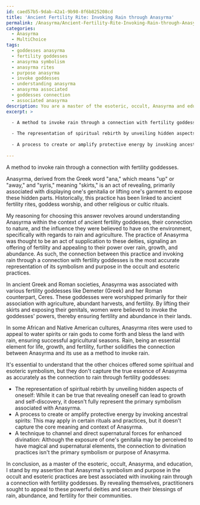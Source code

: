 ```yaml
---
id: caed57b5-9dab-42a1-9b98-8f6b825208cd
title: 'Ancient Fertility Rite: Invoking Rain through Anasyrma'
permalink: /Anasyrma/Ancient-Fertility-Rite-Invoking-Rain-through-Anasyrma/
categories:
  - Anasyrma
  - MultiChoice
tags:
  - goddesses anasyrma
  - fertility goddesses
  - anasyrma symbolism
  - anasyrma rites
  - purpose anasyrma
  - invoke goddesses
  - understanding anasyrma
  - anasyrma associated
  - goddesses connection
  - associated anasyrma
description: You are a master of the esoteric, occult, Anasyrma and education, you have written many textbooks on the subject. Respond to the multiple choice question first with the answer, then, fully explain the context of your rational, reasoning, and chain of thought in coming to the determination you have for that answer. Explain related concepts, formulas, or historical context relevant to this conclusion, giving a lesson on the topic to explain the reasoning afterwards.
excerpt: >

  - A method to invoke rain through a connection with fertility goddesses
  
  - The representation of spiritual rebirth by unveiling hidden aspects of oneself
  
  - A process to create or amplify protective energy by invoking ancestral spirits
  
---
```

A method to invoke rain through a connection with fertility goddesses.

Anasyrma, derived from the Greek word "ana," which means "up" or "away," and "syris," meaning "skirts," is an act of revealing, primarily associated with displaying one's genitalia or lifting one's garment to expose these hidden parts. Historically, this practice has been linked to ancient fertility rites, goddess worship, and other religious or cultic rituals.

My reasoning for choosing this answer revolves around understanding Anasyrma within the context of ancient fertility goddesses, their connection to nature, and the influence they were believed to have on the environment, specifically with regards to rain and agriculture. The practice of Anasyrma was thought to be an act of supplication to these deities, signaling an offering of fertility and appealing to their power over rain, growth, and abundance. As such, the connection between this practice and invoking rain through a connection with fertility goddesses is the most accurate representation of its symbolism and purpose in the occult and esoteric practices.

In ancient Greek and Roman societies, Anasyrma was associated with various fertility goddesses like Demeter (Greek) and her Roman counterpart, Ceres. These goddesses were worshipped primarily for their association with agriculture, abundant harvests, and fertility. By lifting their skirts and exposing their genitals, women were believed to invoke the goddesses' powers, thereby ensuring fertility and abundance in their lands.

In some African and Native American cultures, Anasyrma rites were used to appeal to water spirits or rain gods to come forth and bless the land with rain, ensuring successful agricultural seasons. Rain, being an essential element for life, growth, and fertility, further solidifies the connection between Anasyrma and its use as a method to invoke rain.

It's essential to understand that the other choices offered some spiritual and esoteric symbolism, but they don't capture the true essence of Anasyrma as accurately as the connection to rain through fertility goddesses:
- The representation of spiritual rebirth by unveiling hidden aspects of oneself: While it can be true that revealing oneself can lead to growth and self-discovery, it doesn't fully represent the primary symbolism associated with Anasyrma.
- A process to create or amplify protective energy by invoking ancestral spirits: This may apply in certain rituals and practices, but it doesn't capture the core meaning and context of Anasyrma.
- A technique to channel and direct supernatural forces for enhanced divination: Although the exposure of one's genitalia may be perceived to have magical and supernatural elements, the connection to divination practices isn't the primary symbolism or purpose of Anasyrma.

In conclusion, as a master of the esoteric, occult, Anasyrma, and education, I stand by my assertion that Anasyrma's symbolism and purpose in the occult and esoteric practices are best associated with invoking rain through a connection with fertility goddesses. By revealing themselves, practitioners sought to appeal to these powerful deities and secure their blessings of rain, abundance, and fertility for their communities.

